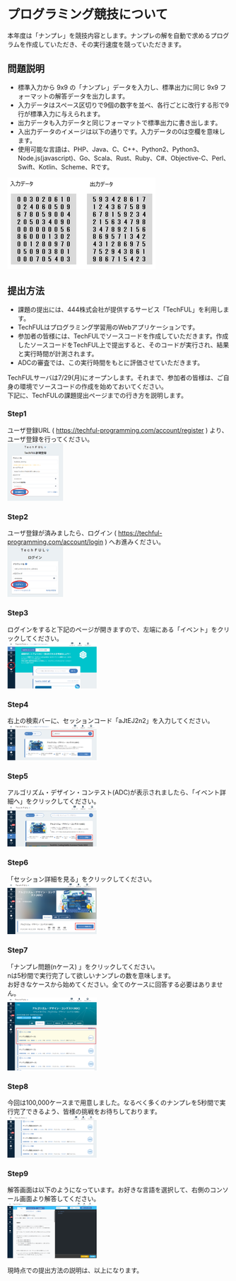 <script type="text/x-mathjax-config">MathJax.Hub.Config({tex2jax:{inlineMath:[['\$','\$'],['\\(','\\)']],processEscapes:true},CommonHTML: {matchFontHeight:false}});</script>
<script type="text/javascript" async src="https://cdnjs.cloudflare.com/ajax/libs/mathjax/2.7.1/MathJax.js?config=TeX-MML-AM_CHTML"></script>

# プログラミング競技について

本年度は「ナンプレ」を競技内容とします。ナンプレの解を自動で求めるプログラムを作成していただき、その実行速度を競っていただきます。

## 問題説明

- 標準入力から 9x9 の「ナンプレ」データを入力し、標準出力に同じ 9x9 フォーマットの解答データを出力します。
- 入力データはスペース区切りで9個の数字を並べ、各行ごとに改行する形で9行が標準入力に与えられます。
- 出力データも入力データと同じフォーマットで標準出力に書き出します。
- 入出力データのイメージは以下の通りです。入力データの0は空欄を意味します。
- 使用可能な言語は、PHP、Java、C、C++、Python2、Python3、Node.js(javascript)、Go、Scala、Rust、Ruby、C#、Objective-C、Perl、Swift、Kotlin、Scheme、Rです。  

![入出力例](images/sudoku.PNG)
　
## 提出方法

- 課題の提出には、444株式会社が提供するサービス「TechFUL」を利用します。
- TechFULはプログラミング学習用のWebアプリケーションです。
- 参加者の皆様には、TechFULでソースコードを作成していただきます。作成したソースコードをTechFUL上で提出すると、そのコードが実行され、結果と実行時間が計測されます。
- ADCの審査では、この実行時間をもとに評価させていただきます。

TechFULサーバは7/29(月)にオープンします。それまで、参加者の皆様は、ご自身の環境でソースコードの作成を始めておいてください。  
下記に、TechFULの課題提出ページまでの行き方を説明します。

### Step1
ユーザ登録URL ( https://techful-programming.com/account/register ) より、ユーザ登録を行ってください。  
<img src="images/step1.png" width="25%">

### Step2
ユーザ登録が済みましたら、ログイン ( https://techful-programming.com/account/login ) へお進みください。  
<img src="images/step2.png" width="25%">

### Step3
ログインをすると下記のページが開きますので、左端にある「イベント」をクリックしてください。  
<img src="images/step3.png" width="40%">

### Step4
右上の検索バーに、セッションコード「aJtEJ2n2」を入力してください。  
<img src="images/step4.png" width="40%">

### Step5
アルゴリズム・デザイン・コンテスト(ADC)が表示されましたら、「イベント詳細へ」をクリックしてください。  
<img src="images/step6.png" width="40%">

### Step6
「セッション詳細を見る」をクリックしてください。   
<img src="images/step7.png" width="40%">

### Step7
「ナンプレ問題(nケース) 」をクリックしてください。  
nは5秒間で実行完了して欲しいナンプレの数を意味します。  
お好きなケースから始めてください。全てのケースに回答する必要はありません。  
<img src="images/step8.png" width="40%">

### Step8
今回は100,000ケースまで用意しました。なるべく多くのナンプレを5秒間で実行完了できるよう、皆様の挑戦をお待ちしております。  
<img src="images/step10.png" width="40%">

### Step9
解答画面は以下のようになっています。お好きな言語を選択して、右側のコンソール画面より解答してください。  
<img src="images/step9.png" width="40%">

現時点での提出方法の説明は、以上になります。